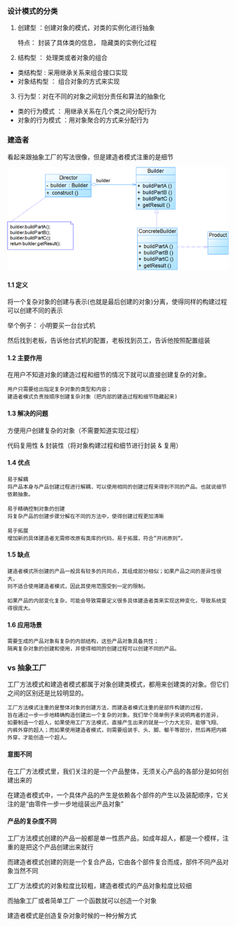 
### 设计模式的分类
1. 创建型 ：创建对象的模式，对类的实例化进行抽象

   特点：
封装了具体类的信息，
隐藏类的实例化过程

2. 结构型 ： 处理类或者对象的组合

* 类结构型 : 采用继承关系来组合接口实现
* 对象结构型 ： 组合对象的方式来实现

3. 行为型：对在不同的对象之间划分责任和算法的抽象化

* 类的行为模式 ： 用继承关系在几个类之间分配行为
* 对象的行为模式 ：用对象聚合的方式来分配行为

### 建造者 ###

看起来跟抽象工厂的写法很像，但是建造者模式注重的是细节

![1](https://github.com/fumeidonga/markdownPic/blob/master/designmodel/builder.png?raw=true)

#### 1.1 定义 ####
将一个复杂对象的创建与表示(也就是最后创建的对象)分离，使得同样的构建过程可以创建不同的表示

举个例子： 小明要买一台台式机

然后找到老板，告诉他台式机的配置，老板找到员工，告诉他按照配置组装

#### 1.2 主要作用 ####
在用户不知道对象的建造过程和细节的情况下就可以直接创建复杂的对象。

    用户只需要给出指定复杂对象的类型和内容；
    建造者模式负责按顺序创建复杂对象（把内部的建造过程和细节隐藏起来)

#### 1.3 解决的问题 ####
方便用户创建复杂的对象（不需要知道实现过程）

代码复用性 & 封装性（将对象构建过程和细节进行封装 & 复用）

#### 1.4 优点 ####
    易于解耦
    将产品本身与产品创建过程进行解耦，可以使用相同的创建过程来得到不同的产品。也就说细节依赖抽象。

    易于精确控制对象的创建
    将复杂产品的创建步骤分解在不同的方法中，使得创建过程更加清晰

    易于拓展
    增加新的具体建造者无需修改原有类库的代码，易于拓展，符合“开闭原则“。

#### 1.5 缺点 ####
    建造者模式所创建的产品一般具有较多的共同点，其组成部分相似；如果产品之间的差异性很大，
    则不适合使用建造者模式，因此其使用范围受到一定的限制。

    如果产品的内部变化复杂，可能会导致需要定义很多具体建造者类来实现这种变化，导致系统变得很庞大。

#### 1.6 应用场景 ####
    需要生成的产品对象有复杂的内部结构，这些产品对象具备共性；
    隔离复杂对象的创建和使用，并使得相同的创建过程可以创建不同的产品。

### vs 抽象工厂 ###
工厂方法模式和建造者模式都属于对象创建类模式，都用来创建类的对象。但它们之间的区别还是比较明显的。

    工厂方法模式注重的是整体对象的创建方法，而建造者模式注重的是部件构建的过程，
    旨在通过一步一步地精确构造创建出一个复杂的对象。我们举个简单例子来说明两者的差异，
    如要制造一个超人，如果使用工厂方法模式，直接产生出来的就是一个力大无穷、能够飞翔、
    内裤外穿的超人；而如果使用建造者模式，则需要组装手、头、脚、躯干等部分，然后再把内裤外穿，才能创造一个超人。

#### 意图不同 ####
在工厂方法模式里，我们关注的是一个产品整体，无须关心产品的各部分是如何创建出来的

在建造者模式中，一个具体产品的产生是依赖各个部件的产生以及装配顺序，它关注的是“由零件一步一步地组装出产品对象”

#### 产品的复杂度不同 ####
工厂方法模式创建的产品一般都是单一性质产品，如成年超人，都是一个模样，注重的是把这个产品创建出来就行

而建造者模式创建的则是一个复合产品，它由各个部件复合而成，部件不同产品对象当然不同

工厂方法模式的对象粒度比较粗，建造者模式的产品对象粒度比较细

而抽象工厂或者简单工厂 一个函数就可以创造一个对象

建造者模式是创造复杂对象时候的一种分解方式















































































